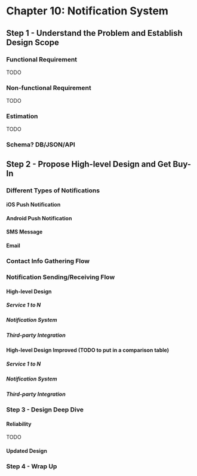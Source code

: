 # Chapter 10: Notification System

## Step 1 - Understand the Problem and Establish Design Scope

### Functional Requirement

TODO

### Non-functional Requirement

TODO

### Estimation

TODO

### Schema? DB/JSON/API

## Step 2 - Propose High-level Design and Get Buy-In

### Different Types of Notifications

#### iOS Push Notification

#### Android Push Notification

#### SMS Message

#### Email

### Contact Info Gathering Flow

### Notification Sending/Receiving Flow

#### High-level Design

##### Service 1 to N

##### Notification System

##### Third-party Integration

#### High-level Design Improved (TODO to put in a comparison table)

##### Service 1 to N

##### Notification System

##### Third-party Integration

### Step 3 - Design Deep Dive

#### Reliability

TODO

#### Updated Design

### Step 4 - Wrap Up
